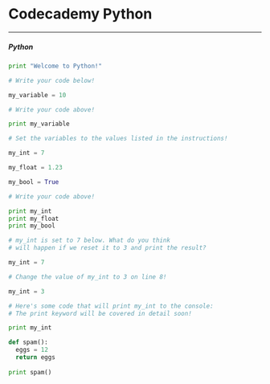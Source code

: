 # Codecademy Python

---

##### Python


```python
print "Welcome to Python!"
```

```python
# Write your code below!

my_variable = 10

# Write your code above!

print my_variable
```

```python
# Set the variables to the values listed in the instructions!

my_int = 7

my_float = 1.23

my_bool = True

# Write your code above!

print my_int
print my_float
print my_bool
```

```python
# my_int is set to 7 below. What do you think
# will happen if we reset it to 3 and print the result?

my_int = 7

# Change the value of my_int to 3 on line 8!

my_int = 3

# Here's some code that will print my_int to the console:
# The print keyword will be covered in detail soon!

print my_int
```

```python
def spam():
  eggs = 12
  return eggs
        
print spam()
```
